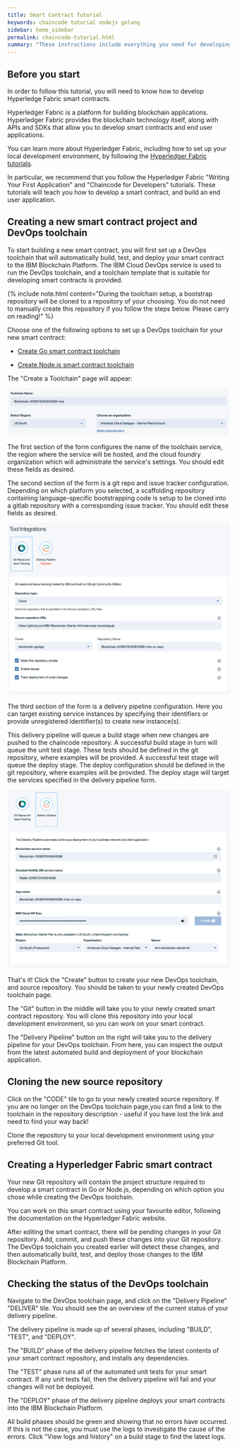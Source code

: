 ```yaml
---
title: Smart Contract Tutorial
keywords: chaincode tutorial nodejs golang
sidebar: home_sidebar
permalink: chaincode-tutorial.html
summary: "These instructions include everything you need for developing Hyperledger Fabric smart contracts.<br /><br />Follow the steps below to get started:"
---
```


## Before you start

In order to follow this tutorial, you will need to know how to develop Hyperledge Fabric smart contracts.

Hyperledger Fabric is a platform for building blockchain applications. Hyperledger Fabric provides the blockchain technology itself, along with APIs and SDKs that allow you to develop smart contracts and end user applications.

You can learn more about Hyperledger Fabric, including how to set up your local development environment, by following the [Hyperledger Fabric tutorials](http://hyperledger-fabric.readthedocs.io/en/release-1.1/tutorials.html). 

In particular, we recommend that you follow the Hyperledger Fabric "Writing Your First Application" and "Chaincode for Developers" tutorials. These tutorials will teach you how to develop a smart contract, and build an end user application.

## Creating a new smart contract project and DevOps toolchain

To start building a new smart contract, you will first set up a DevOps toolchain that will automatically build, test, and deploy your smart contract to the IBM Blockchain Platform. The IBM Cloud DevOps service is used to run the DevOps toolchain, and a toolchain template that is suitable for developing smart contracts is provided.

{% include note.html content="During the toolchain setup, a bootstrap repository will be cloned to a repository of your choosing. You do not need to manually create this repository if you follow the steps below. Please carry on reading!" %}

Choose one of the following options to set up a DevOps toolchain for your new smart contract:

- [Create Go smart contract toolchain](https://console.ng.bluemix.net/devops/setup/deploy/?repository=https://github.com/IBM-Blockchain-Starter-Kit/blockchain-toolchain&branch=chaincode&platform=go&bootstrapRepo=https://github.com/IBM-Blockchain-Starter-Kit/chaincode-bootstrap.git)

- [Create Node.js smart contract toolchain](https://console.ng.bluemix.net/devops/setup/deploy/?repository=https://github.com/IBM-Blockchain-Starter-Kit/blockchain-toolchain&branch=chaincode&platform=js&bootstrapRepo=https://github.com/IBM-Blockchain-Starter-Kit/nodejs-chaincode-bootstrap.git)

The "Create a Toolchain" page will appear:

![Toolchain initial screen](./toolchain_config.png)

The first section of the form configures the name of the toolchain service, the region where the service will be hosted, and the cloud foundry organization which will administrate the service's settings. You should edit these fields as desired.

The second section of the form is a git repo and issue tracker configuration. Depending on which platform you selected, a scaffolding repository containing language-specific bootstrapping code is setup to be cloned into a gitlab repository with a corresponding issue tracker. You should edit these fields as desired.

![Version and Issue Tracking Config Image](./git_repo_issues_config.png)

The third section of the form is a delivery pipeline configuration. Here you can target existing service instances by specifying their identifiers or provide unregistered identifier(s) to create new instance(s). 

This delivery pipeline will queue a build stage when new changes are pushed to the chaincode repository. A successful build stage in turn will queue the unit test stage. These tests should be defined in the git repository, where examples will be provided. A successful test stage will queue the deploy stage. The deploy configuration should be defined in the git repository, where examples will be provided. The deploy stage will target the services specified in the delivery pipeline form. 

![Pipeline Config Image](./pipeline_config.png)

That's it! Click the "Create" button to create your new DevOps toolchain, and source repository. You should be taken to your newly created DevOps toolchain page.

The "Git" button in the middle will take you to your newly created smart contract repository. You will clone this repository into your local development environment, so you can work on your smart contract.

The "Delivery Pipeline" button on the right will take you to the delivery pipeline for your DevOps toolchain. From here, you can inspect the output from the latest automated build and deployment of your blockchain application.

## Cloning the new source repository

Click on the "CODE" tile to go to your newly created source repository. If you are no longer on the DevOps toolchain page,you can find a link to the toolchain in the repository description - useful if you have lost the link and need to find your way back!

Clone the repository to your local development environment using your preferred Git tool.

## Creating a Hyperledger Fabric smart contract

Your new Git repository will contain the project structure required to develop a smart contract in Go or Node.js, depending on which option you chose while creating the DevOps toolchain.

You can work on this smart contract using your favourite editor, following the documentation on the Hyperledger Fabric website.

After editing the smart contract, there will be pending changes in your Git repository. Add, commit, and push these changes into your Git repository. The DevOps toolchain you created earlier will detect these changes, and then automatically build, test, and deploy those changes to the IBM Blockchain Platform.

## Checking the status of the DevOps toolchain

Navigate to the DevOps toolchain page, and click on the "Delivery Pipeline" "DELIVER" tile. You should see the an overview of the current status of your delivery pipeline.

The delivery pipeline is made up of several phases, including "BUILD", "TEST", and "DEPLOY".

The "BUILD" phase of the delivery pipeline fetches the latest contents of your smart contract repository, and installs any dependencies.

The "TEST" phase runs all of the automated unit tests for your smart contract. If any unit tests fail, then the delivery pipeline will fail and your changes will not be deployed.

The "DEPLOY" phase of the delivery pipeline deploys your smart contracts into the IBM Blockchain Platform.

All build phases should be green and showing that no errors have occurred. If this is not the case, you must use the logs to investigate the cause of the errors. Click "View logs and history" on a build stage to find the latest logs.
